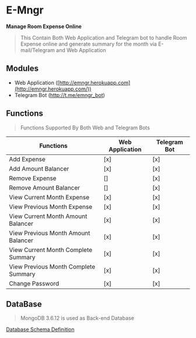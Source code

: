 
# E-Mngr
**Manage Room Expense Online**

> This Contain Both Web Application and Telegram bot to handle  Room
> Expense online and generate summary for the month via E-mail/Telegram
> and Web Application

 

## Modules

 - Web Application
   ([http://emngr.herokuapp.com](http://emngr.herokuapp.com/))  
 - Telegram Bot (http://t.me/emngr_bot)

## Functions
> Functions Supported By Both Web and Telegram Bots

|Functions|Web Application |Telegram Bot  |
|-----------------|-----------|--|
|Add Expense | [x] | [x]|
|Add Amount Balancer| [x] | [x] |
|Remove Expense| [] | [x] |
|Remove Amount Balancer| [] | [x] |
|View Current Month Expense| [x] | [x] |
|View Previous Month Expense| [x] | [x] |
|View Current Month Amount Balancer| [x] | [x] |
|View Previous Month Amount Balancer| [x] | [x] |
|View Current Month Complete Summary| [x] | [x] |
|View Previous Month Complete Summary| [x] | [x] |
|Change Password| [x] | [x] |

## DataBase

> MongoDB 3.6.12 is used as Back-end Database

[Database Schema Definition](/docs/DB.md)